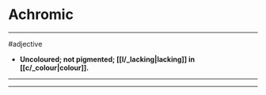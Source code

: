 # Achromic
---
#adjective
- **Uncoloured; not pigmented; [[l/_lacking|lacking]] in [[c/_colour|colour]].**
---
---
